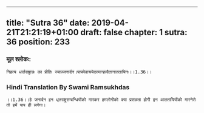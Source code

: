 
---
title: "Sutra 36"
date: 2019-04-21T21:21:19+01:00
draft: false
chapter: 1
sutra: 36
position: 233
---
### मूल श्लोकः:
```
निहत्य धार्तराष्ट्रान्नः का प्रीतिः स्याज्जनार्दन।पापमेवाश्रयेदस्मान्हत्वैतानाततायिनः।।1.36।।

```

### Hindi Translation By Swami Ramsukhdas
```
।।1.36।।हे जनार्दन इन धृतराष्ट्रसम्बन्धियोंको मारकर हमलोगोंको क्या प्रसन्नता होगी इन आततायियोंको मारनेसे तो हमें पाप ही लगेगा।

```

